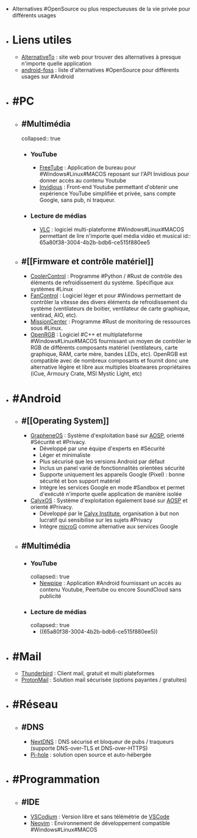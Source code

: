 - Alternatives #OpenSource ou plus respectueuses de la vie privée pour différents usages
- # Liens utiles
	- [AlternativeTo](https://alternativeto.net/) : site web pour trouver des alternatives à presque n'importe quelle application
	- [android-foss](https://github.com/offa/android-foss) : liste d'alternatives #OpenSource pour différents usages sur #Android
- # #PC
	- ## #Multimédia
	  collapsed:: true
		- ### YouTube
			- [FreeTube](https://freetubeapp.io/) : Application de bureau pour #Windows#Linux#MACOS reposant sur l'API Invidious pour donner accès au contenu Youtube
			- [Invidious](https://invidious.io/) : Front-end Youtube permettant d'obtenir une expérience YouTube simplifiée et privée, sans compte Google, sans pub, ni traqueur.
		- ### Lecture de médias
			- [VLC](https://www.videolan.org/) : logiciel multi-plateforme #Windows#Linux#MACOS permettant de lire n'importe quel média vidéo et musical
			  id:: 65a80f38-3004-4b2b-bdb6-ce515f880ee5
	- ## #[[Firmware et contrôle matériel]]
		- [CoolerControl](https://gitlab.com/coolercontrol/coolercontrol) : Programme #Python / #Rust  de contrôle des éléments de refroidissement du système. Spécifique aux systèmes #Linux
		- [FanControl](https://github.com/Rem0o/FanControl.Releases) : Logiciel léger et pour #Windows permettant de contrôler la vitesse des divers éléments de refroidissement du système (ventilateurs de boitier, ventilateur de carte graphique, ventirad,  AIO, etc).
		- [MissionCenter](https://gitlab.com/mission-center-devs/mission-center) : Programme #Rust  de monitoring de ressources sous #Linux.
		- [OpenRGB](https://openrgb.org/) : Logiciel #C++ et multiplateforme #Windows#Linux#MACOS fournissant un moyen de contrôler le RGB de différents composants matériel (ventilateurs, carte graphique, RAM, carte mère, bandes LEDs, etc). OpenRGB est compatible avec de nombreux composants et fournit donc une alternative légère et libre aux multiples bloatwares propriétaires (iCue, Armoury Crate, MSI Mystic Light, etc)
- # #Android
	- ## #[[Operating System]]
		- [GrapheneOS](https://grapheneos.org/) : Système d'exploitation basé sur [AOSP](https://source.android.com/), orienté #Sécurité et #Privacy.
			- Développé par une équipe d'experts en #Sécurité
			- Léger et minimaliste
			- Plus sécurisé que les versions Android par défaut
			- Inclus un panel varié de fonctionnalités orientées sécurité
			- Supporte uniquement les appareils Google (Pixel) : bonne sécurité et bon support matériel
			- Intègre les services Google en mode #Sandbox et permet d'exécuté n'importe quelle application de manière isolée
		- [CalyxOS](https://calyxos.org/) : Système d'exploitation également basé sur [AOSP](https://source.android.com/) et orienté #Privacy.
			- Développé par le [Calyx Institute](https://calyxinstitute.org/), organisation à but non lucratif qui sensibilise sur les sujets #Privacy
			- Intègre [microG](https://microg.org/) comme alternative aux services Google
	- ## #Multimédia
		- ### YouTube
		  collapsed:: true
			- [Newpipe](https://newpipe.net/) : Application #Android fournissant un accès au contenu Youtube, Peertube ou encore SoundCloud sans publicité
		- ### Lecture de médias
		  collapsed:: true
			- ((65a80f38-3004-4b2b-bdb6-ce515f880ee5))
- # #Mail
	- [Thunderbird](https://www.thunderbird.net/en-US/) : Client mail, gratuit et multi plateformes
	- [ProtonMail](https://proton.me/mail/) : Solution mail sécurisée (options payantes / gratuites)
- # #Réseau
	- ## #DNS
		- [NextDNS](https://nextdns.io/) : DNS sécurisé et bloqueur de pubs / traqueurs (supporte DNS-over-TLS et DNS-over-HTTPS)
		- [Pi-hole](https://pi-hole.net/) : solution open source et auto-hébergée
- # #Programmation
	- ## #IDE
		- [VSCodium](https://vscodium.com/) : Version libre et sans télémétrie de [VSCode](https://code.visualstudio.com/)
		- [Neovim](https://github.com/neovim/neovim) : Environnement de développement compatible #Windows#Linux#MACOS